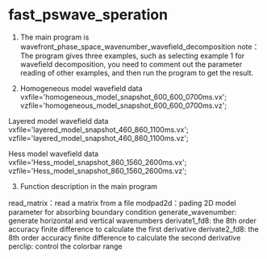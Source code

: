# fast_pswave_speration
1. The main program is
wavefront_phase_space_wavenumber_wavefield_decomposition 
note：The program gives three examples, such as selecting example 1 for wavefield decomposition, 
you need to comment out the parameter reading of other examples, and then run the program to get the result.

2. Homogeneous model wavefield data
vxfile='homogeneous_model_snapshot_600_600_0700ms.vx';
vzfile='homogeneous_model_snapshot_600_600_0700ms.vz';

Layered model wavefield data
vxfile='layered_model_snapshot_460_860_1100ms.vx';
vzfile='layered_model_snapshot_460_860_1100ms.vz';

Hess model wavefield data
vxfile='Hess_model_snapshot_860_1560_2600ms.vx';
vzfile='Hess_model_snapshot_860_1560_2600ms.vz';

3. Function description in the main program

read_matrix：read a matrix from a file
modpad2d：pading 2D model parameter for absorbing boundary condition
generate_wavenumber: generate horizontal and vertical wavenumbers
derivate1_fd8: the 8th order accuracy finite difference to calculate the first derivative
derivate2_fd8: the 8th order accuracy finite difference to calculate the second derivative
perclip: control the colorbar range

